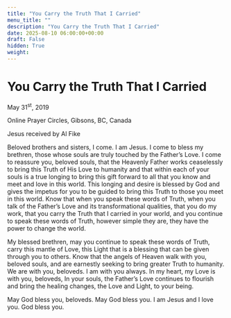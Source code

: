 ```yaml
---
title: "You Carry the Truth That I Carried"
menu_title: ""
description: "You Carry the Truth That I Carried"
date: 2025-08-10 06:00:00+00:00
draft: False
hidden: True
weight:
---
```

# You Carry the Truth That I Carried

May 31<sup>st</sup>, 2019

Online Prayer Circles, Gibsons, BC, Canada

Jesus received by Al Fike

Beloved brothers and sisters, I come. I am Jesus. I come to bless my brethren, those whose souls are truly touched by the Father’s Love. I come to reassure you, beloved souls, that the Heavenly Father works ceaselessly to bring this Truth of His Love to humanity and that within each of your souls is a true longing to bring this gift forward to all that you know and meet and love in this world. This longing and desire is blessed by God and gives the impetus for you to be guided to bring this Truth to those you meet in this world. Know that when you speak these words of Truth, when you talk of the Father’s Love and its transformational qualities, that you do my work, that you carry the Truth that I carried in your world, and you continue to speak these words of Truth, however simple they are, they have the power to change the world.

My blessed brethren, may you continue to speak these words of Truth, carry this mantle of Love, this Light that is a blessing that can be given through you to others. Know that the angels of Heaven walk with you, beloved souls, and are earnestly seeking to bring greater Truth to humanity. We are with you, beloveds. I am with you always. In my heart, my Love is with you, beloveds, In your souls, the Father’s Love continues to flourish and bring the healing changes, the Love and Light, to your being.

May God bless you, beloveds. May God bless you. I am Jesus and I love you. God bless you.
